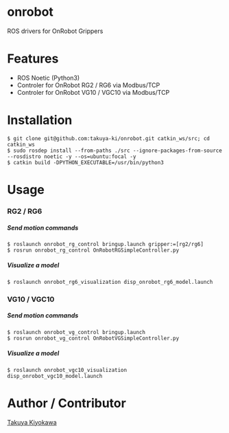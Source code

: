 # onrobot

ROS drivers for OnRobot Grippers

# Features

- ROS Noetic (Python3)
- Controler for OnRobot RG2 / RG6 via Modbus/TCP
- Controler for OnRobot VG10 / VGC10 via Modbus/TCP

# Installation

	$ git clone git@github.com:takuya-ki/onrobot.git catkin_ws/src; cd catkin_ws
	$ sudo rosdep install --from-paths ./src --ignore-packages-from-source --rosdistro noetic -y --os=ubuntu:focal -y
	$ catkin build -DPYTHON_EXECUTABLE=/usr/bin/python3

# Usage

### RG2 / RG6

##### Send motion commands
    $ roslaunch onrobot_rg_control bringup.launch gripper:=[rg2/rg6]
    $ rosrun onrobot_rg_control OnRobotRGSimpleController.py

##### Visualize a model
    $ roslaunch onrobot_rg6_visualization disp_onrobot_rg6_model.launch

### VG10 / VGC10

##### Send motion commands
    $ roslaunch onrobot_vg_control bringup.launch
    $ rosrun onrobot_vg_control OnRobotVGSimpleController.py  

##### Visualize a model
    $ roslaunch onrobot_vgc10_visualization disp_onrobot_vgc10_model.launch

# Author / Contributor

[Takuya Kiyokawa](https://takuya-ki.github.io/)

